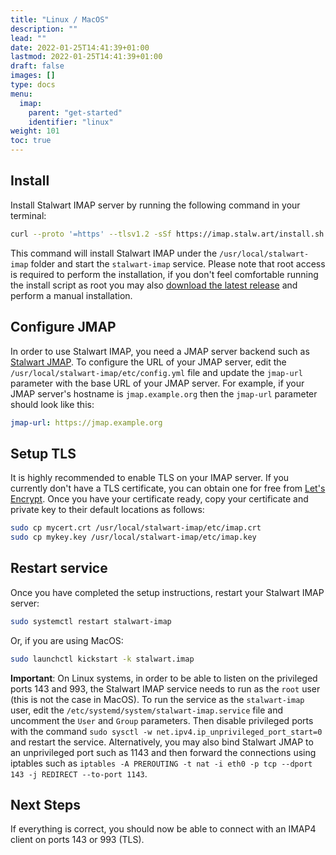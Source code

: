 ```yaml
---
title: "Linux / MacOS"
description: ""
lead: ""
date: 2022-01-25T14:41:39+01:00
lastmod: 2022-01-25T14:41:39+01:00
draft: false
images: []
type: docs
menu:
  imap:
    parent: "get-started"
    identifier: "linux"
weight: 101
toc: true
---
```


## Install

Install Stalwart IMAP server by running the following command in your terminal:

```bash
curl --proto '=https' --tlsv1.2 -sSf https://imap.stalw.art/install.sh | sudo sh
```

This command will install Stalwart IMAP under the ``/usr/local/stalwart-imap`` folder
and start the ``stalwart-imap`` service. Please note that root access is required
to perform the installation, if you don't feel comfortable running the install script as root
you may also [download the latest release](https://github.com/stalwartlabs/imap-server/releases) and
perform a manual installation.

## Configure JMAP

In order to use Stalwart IMAP, you need a JMAP server backend such as [Stalwart JMAP](https://stalw.art/jmap).
To configure the URL of your JMAP server, edit the ``/usr/local/stalwart-imap/etc/config.yml`` file and update the ``jmap-url`` parameter with the base URL of your JMAP server.
For example, if your JMAP server's hostname is ``jmap.example.org`` then the ``jmap-url`` parameter should look like this:

```yaml
jmap-url: https://jmap.example.org
```

## Setup TLS

It is highly recommended to enable TLS on your IMAP server. If you currently don't have a TLS certificate, 
you can obtain one for free from [Let's Encrypt](https://letsencrypt.org/). 
Once you have your certificate ready, copy your certificate and private key to their default locations as follows:

```bash
sudo cp mycert.crt /usr/local/stalwart-imap/etc/imap.crt
sudo cp mykey.key /usr/local/stalwart-imap/etc/imap.key
```

## Restart service

Once you have completed the setup instructions, restart your Stalwart IMAP server:

```bash
sudo systemctl restart stalwart-imap
```

Or, if you are using MacOS:

```bash
sudo launchctl kickstart -k stalwart.imap
```

**Important**: On Linux systems, in order to be able to listen on the privileged ports 143 and 993, the Stalwart IMAP
service needs to run as the ``root`` user (this is not the case in MacOS). To run the service as the ``stalwart-imap`` user,
edit the ``/etc/systemd/system/stalwart-imap.service`` file and uncomment the ``User`` and ``Group`` parameters.
Then disable privileged ports with the command ``sudo sysctl -w net.ipv4.ip_unprivileged_port_start=0`` and restart
the service. Alternatively, you may also bind Stalwart JMAP to an unprivileged port such as 1143 and then forward the connections using
iptables such as ``iptables -A PREROUTING -t nat -i eth0 -p tcp --dport 143 -j REDIRECT --to-port 1143``.

## Next Steps

If everything is correct, you should now be able to connect with an IMAP4 client
on ports 143 or 993 (TLS).
